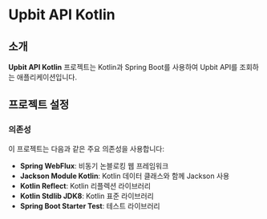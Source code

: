 # Upbit API Kotlin

## 소개
**Upbit API Kotlin** 프로젝트는 Kotlin과 Spring Boot를 사용하여 Upbit API를 조회하는 애플리케이션입니다.

## 프로젝트 설정
### 의존성
이 프로젝트는 다음과 같은 주요 의존성을 사용합니다:
- **Spring WebFlux**: 비동기 논블로킹 웹 프레임워크
- **Jackson Module Kotlin**: Kotlin 데이터 클래스와 함께 Jackson 사용
- **Kotlin Reflect**: Kotlin 리플렉션 라이브러리
- **Kotlin Stdlib JDK8**: Kotlin 표준 라이브러리
- **Spring Boot Starter Test**: 테스트 라이브러리


